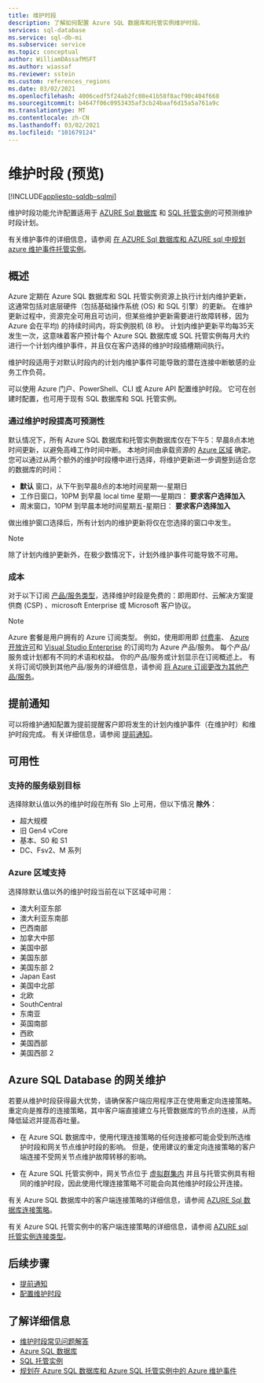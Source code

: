 ```yaml
---
title: 维护时段
description: 了解如何配置 Azure SQL 数据库和托管实例维护时段。
services: sql-database
ms.service: sql-db-mi
ms.subservice: service
ms.topic: conceptual
author: WilliamDAssafMSFT
ms.author: wiassaf
ms.reviewer: sstein
ms.custom: references_regions
ms.date: 03/02/2021
ms.openlocfilehash: 4006cedf5f24ab2fc08e41b58f8acf90c404f668
ms.sourcegitcommit: b4647f06c0953435af3cb24baaf6d15a5a761a9c
ms.translationtype: MT
ms.contentlocale: zh-CN
ms.lasthandoff: 03/02/2021
ms.locfileid: "101679124"
---
```

# <a name="maintenance-window-preview"></a>维护时段 (预览) 
[!INCLUDE[appliesto-sqldb-sqlmi](../includes/appliesto-sqldb-sqlmi.md)]

维护时段功能允许配置适用于 [AZURE Sql 数据库](sql-database-paas-overview.md) 和 [SQL 托管实例](../managed-instance/sql-managed-instance-paas-overview.md)的可预测维护时段计划。 

有关维护事件的详细信息，请参阅 [在 AZURE Sql 数据库和 AZURE sql 中规划 azure 维护事件托管实例](planned-maintenance.md)。

## <a name="overview"></a>概述

Azure 定期在 Azure SQL 数据库和 SQL 托管实例资源上执行计划内维护更新，这通常包括对底层硬件（包括基础操作系统 (OS) 和 SQL 引擎）的更新。 在维护更新过程中，资源完全可用且可访问，但某些维护更新需要进行故障转移，因为 Azure 会在平均) 的持续时间内，将实例脱机 (8 秒。  计划内维护更新平均每35天发生一次，这意味着客户预计每个 Azure SQL 数据库或 SQL 托管实例每月大约进行一个计划内维护事件，并且仅在客户选择的维护时段插槽期间执行。   

维护时段适用于对默认时段内的计划内维护事件可能导致的潜在连接中断敏感的业务工作负荷。  

可以使用 Azure 门户、PowerShell、CLI 或 Azure API 配置维护时段。 它可在创建时配置，也可用于现有 SQL 数据库和 SQL 托管实例。

### <a name="gain-more-predictability-with-maintenance-window"></a>通过维护时段提高可预测性

默认情况下，所有 Azure SQL 数据库和托管实例数据库仅在下午5：早晨8点本地时间更新，以避免高峰工作时间中断。 本地时间由承载资源的 [Azure 区域](https://azure.microsoft.com/global-infrastructure/geographies/) 确定。 您可以通过从两个额外的维护时段槽中进行选择，将维护更新进一步调整到适合您的数据库的时间：

* **默认** 窗口，从下午到早晨8点的本地时间星期一-星期日 
* 工作日窗口，10PM 到早晨 local time 星期一–星期四： **要求客户选择加入** 
* 周末窗口，10PM 到早晨本地时间星期五-星期日： **要求客户选择加入**  

做出维护窗口选择后，所有计划内的维护更新将仅在您选择的窗口中发生。   

> [!Note]
> 除了计划内维护更新外，在极少数情况下，计划外维护事件可能导致不可用。 

### <a name="cost"></a>成本

对于以下订阅 [产品/服务类型](https://azure.microsoft.com/support/legal/offer-details/)，选择维护时段是免费的：即用即付、云解决方案提供商 (CSP) 、microsoft Enterprise 或 Microsoft 客户协议。

> [!Note]
> Azure 套餐是用户拥有的 Azure 订阅类型。 例如，使用即用即 [付费率](https://azure.microsoft.com/offers/ms-azr-0003p/)、 [Azure 开放许可](https://azure.microsoft.com/en-us/offers/ms-azr-0111p/)和 [Visual Studio Enterprise](https://azure.microsoft.com/en-us/offers/ms-azr-0063p/) 的订阅均为 Azure 产品/服务。 每个产品/服务或计划都有不同的术语和权益。 你的产品/服务或计划显示在订阅概述上。 有关将订阅切换到其他产品/服务的详细信息，请参阅 [将 Azure 订阅更改为其他产品/服务](/azure/cost-management-billing/manage/switch-azure-offer)。

## <a name="advance-notifications"></a>提前通知

可以将维护通知配置为提前提醒客户即将发生的计划内维护事件（在维护时）和维护时段完成。 有关详细信息，请参阅 [提前通知](advance-notifications.md)。

## <a name="availability"></a>可用性

### <a name="supported-service-level-objectives"></a>支持的服务级别目标

选择除默认值以外的维护时段在所有 Slo 上可用，但以下情况 **除外**：
* 超大规模 
* 旧 Gen4 vCore
* 基本、S0 和 S1 
* DC、Fsv2、M 系列

### <a name="azure-region-support"></a>Azure 区域支持

选择除默认值以外的维护时段当前在以下区域中可用：

- 澳大利亚东部
- 澳大利亚东南部
- 巴西南部
- 加拿大中部
- 美国中部
- 美国东部
- 美国东部 2
- Japan East
- 美国中北部
- 北欧
- SouthCentral
- 东南亚
- 英国南部
- 西欧
- 美国西部
- 美国西部 2

## <a name="gateway-maintenance-for-azure-sql-database"></a>Azure SQL Database 的网关维护

若要从维护时段获得最大优势，请确保客户端应用程序正在使用重定向连接策略。 重定向是推荐的连接策略，其中客户端直接建立与托管数据库的节点的连接，从而降低延迟并提高吞吐量。  

* 在 Azure SQL 数据库中，使用代理连接策略的任何连接都可能会受到所选维护时段和网关节点维护时段的影响。 但是，使用建议的重定向连接策略的客户端连接不受网关节点维护故障转移的影响。 

* 在 Azure SQL 托管实例中，网关节点位于 [虚拟群集内](../../azure-sql/managed-instance/connectivity-architecture-overview.md#virtual-cluster-connectivity-architecture) 并且与托管实例具有相同的维护时段，因此使用代理连接策略不可能会向其他维护时段公开连接。

有关 Azure SQL 数据库中的客户端连接策略的详细信息，请参阅 [AZURE Sql 数据库连接策略](../database/connectivity-architecture.md#connection-policy)。 

有关 Azure SQL 托管实例中的客户端连接策略的详细信息，请参阅 [AZURE sql 托管实例连接类型](../../azure-sql/managed-instance/connection-types-overview.md)。


## <a name="next-steps"></a>后续步骤

* [提前通知](advance-notifications.md)
* [配置维护时段](maintenance-window-configure.md)

## <a name="learn-more"></a>了解详细信息

* [维护时段常见问题解答](maintenance-window-faq.yml)
* [Azure SQL 数据库](sql-database-paas-overview.md) 
* [SQL 托管实例](../managed-instance/sql-managed-instance-paas-overview.md)
* [规划在 Azure SQL 数据库和 Azure SQL 托管实例中的 Azure 维护事件](planned-maintenance.md)




